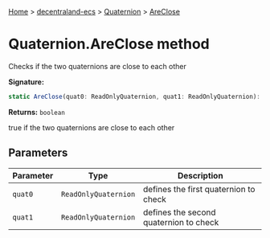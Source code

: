 [Home](./index) &gt; [decentraland-ecs](./decentraland-ecs.md) &gt; [Quaternion](./decentraland-ecs.quaternion.md) &gt; [AreClose](./decentraland-ecs.quaternion.areclose.md)

# Quaternion.AreClose method

Checks if the two quaternions are close to each other

**Signature:**
```javascript
static AreClose(quat0: ReadOnlyQuaternion, quat1: ReadOnlyQuaternion): boolean;
```
**Returns:** `boolean`

true if the two quaternions are close to each other

## Parameters

|  Parameter | Type | Description |
|  --- | --- | --- |
|  `quat0` | `ReadOnlyQuaternion` | defines the first quaternion to check |
|  `quat1` | `ReadOnlyQuaternion` | defines the second quaternion to check |

